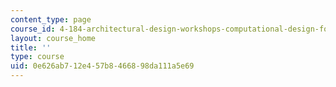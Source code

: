 ```yaml
---
content_type: page
course_id: 4-184-architectural-design-workshops-computational-design-for-housing-spring-2002
layout: course_home
title: ''
type: course
uid: 0e626ab7-12e4-57b8-4668-98da111a5e69
---
```

